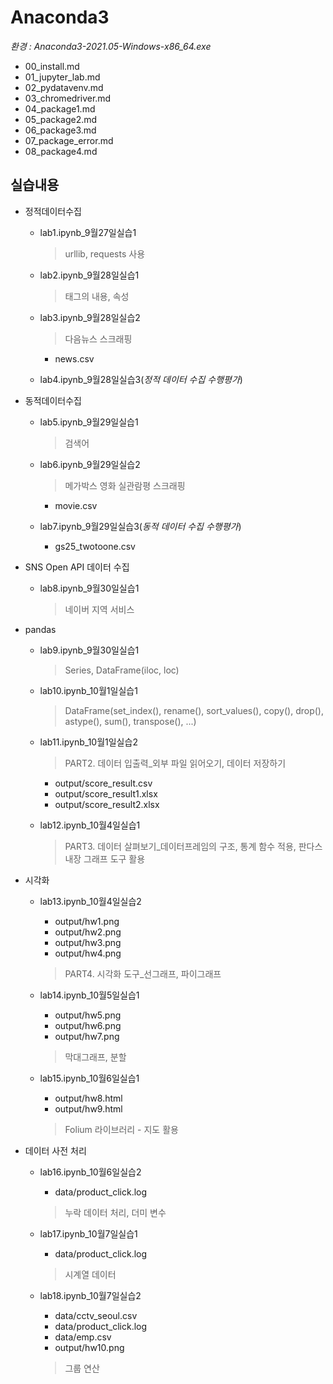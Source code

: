 # Anaconda3

*환경 : Anaconda3-2021.05-Windows-x86_64.exe*

* 00_install.md
* 01_jupyter_lab.md
* 02_pydatavenv.md
* 03_chromedriver.md
* 04_package1.md
* 05_package2.md
* 06_package3.md
* 07_package_error.md
* 08_package4.md





## 실습내용

* 정적데이터수집
  * lab1.ipynb_9월27일실습1
  
    > urllib, requests 사용
  
  * lab2.ipynb_9월28일실습1
  
    > 태그의 내용, 속성
  
  * lab3.ipynb_9월28일실습2
  
    > 다음뉴스 스크래핑
  
    * news.csv
  
  * lab4.ipynb_9월28일실습3(*정적 데이터 수집 수행평가*)
  
* 동적데이터수집
  * lab5.ipynb_9월29일실습1
  
    > 검색어
  
  * lab6.ipynb_9월29일실습2
  
    > 메가박스 영화 실관람평 스크래핑
  
    * movie.csv
  
  * lab7.ipynb_9월29일실습3(*동적 데이터 수집 수행평가*)
    * gs25_twotoone.csv
  
* SNS Open API 데이터 수집
  * lab8.ipynb_9월30일실습1
  
    > 네이버 지역 서비스
  
* pandas
  * lab9.ipynb_9월30일실습1
  
    > Series, DataFrame(iloc, loc)
  
  * lab10.ipynb_10월1일실습1
  
    > DataFrame(set_index(), rename(), sort_values(), copy(), drop(), astype(), sum(), transpose(), ...)
  
  * lab11.ipynb_10월1일실습2
  
    > PART2. 데이터 입출력_외부 파일 읽어오기, 데이터 저장하기
  
    * output/score_result.csv
    * output/score_result1.xlsx
    * output/score_result2.xlsx
    
  * lab12.ipynb_10월4일실습1
  
    > PART3. 데이터 살펴보기_데이터프레임의 구조, 통계 함수 적용, 판다스 내장 그래프 도구 활용
  
* 시각화

  * lab13.ipynb_10월4일실습2

    * output/hw1.png
    * output/hw2.png
    * output/hw3.png
    * output/hw4.png
    
    > PART4. 시각화 도구_선그래프, 파이그래프
    
  * lab14.ipynb_10월5일실습1
  
    * output/hw5.png
    * output/hw6.png
    * output/hw7.png
  
    > 막대그래프, 분할
  
  * lab15.ipynb_10월6일실습1
  
    * output/hw8.html
    * output/hw9.html
  
    > Folium 라이브러리 - 지도 활용
  
* 데이터 사전 처리

  * lab16.ipynb_10월6일실습2

    * data/product_click.log

    > 누락 데이터 처리, 더미 변수
    
  * lab17.ipynb_10월7일실습1

    * data/product_click.log

    > 시계열 데이터

  * lab18.ipynb_10월7일실습2

    * data/cctv_seoul.csv
    * data/product_click.log
    * data/emp.csv
    * output/hw10.png

    > 그룹 연산

